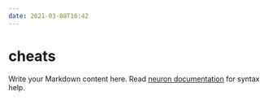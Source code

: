 ```yaml
---
date: 2021-03-08T16:42
---
```


# cheats

Write your Markdown content here. Read [neuron documentation](https://neuron.zettel.page/2011404.html) for syntax help.

